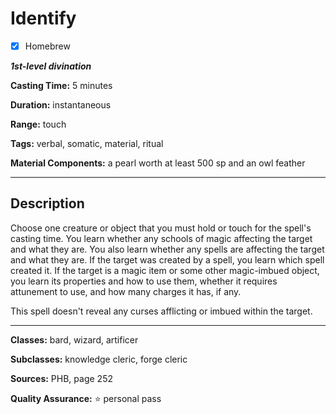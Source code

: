 # Identify

- [x] Homebrew

***1st-level divination***

**Casting Time:** 5 minutes

**Duration:** instantaneous

**Range:** touch

**Tags:** verbal, somatic, material, ritual

**Material Components:** a pearl worth at least 500 sp and an owl feather

---

## Description
Choose one creature or object that you must hold or touch for the spell's casting time.
You learn whether any schools of magic affecting the target and what they are.
You also learn whether any spells are affecting the target and what they are.
If the target was created by a spell, you learn which spell created it.
If the target is a magic item or some other magic-imbued object, you learn its properties and how to use them, whether it requires attunement to use, and how many charges it has, if any.

This spell doesn't reveal any curses afflicting or imbued within the target.

---

**Classes:** bard, wizard, artificer

**Subclasses:** knowledge cleric, forge cleric

**Sources:** PHB, page 252

**Quality Assurance:** :star: personal pass
